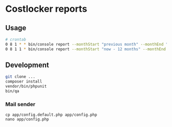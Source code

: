 # Costlocker reports

## Usage

```bash
# crontab
0 8 1 * * bin/console report --monthStart "previous month" --monthEnd "previous month" --host "https://new.costlocker.com|apiKey" --email "kamil@costlocker.com" 2>&1 >> report.log
0 8 1 1 * bin/console report --monthStart "now - 12 months" --monthEnd "now - 1 month" --host "https://new.costlocker.com|apiKey" --email "kamil@costlocker.com" 2>&1 >> report.log
```

## Development

``` bash
git clone ...
composer install
vendor/bin/phpunit
bin/qa
```

### Mail sender

```
cp app/config.default.php app/config.php
nano app/config.php
```
